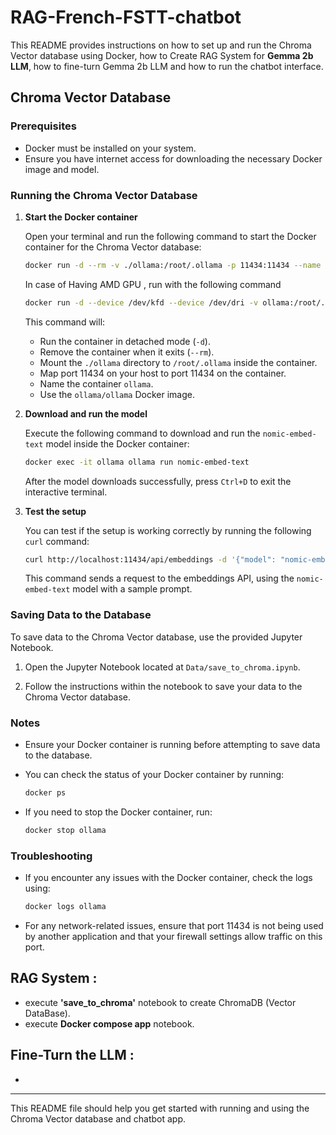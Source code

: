 # RAG-French-FSTT-chatbot

This README provides instructions on how to set up and run the Chroma Vector database using Docker, how to Create RAG System for **Gemma 2b LLM**, how to fine-turn Gemma 2b LLM and how to run the chatbot interface.

## Chroma Vector Database

### Prerequisites

- Docker must be installed on your system.
- Ensure you have internet access for downloading the necessary Docker image and model.

### Running the Chroma Vector Database

1. **Start the Docker container**

   Open your terminal and run the following command to start the Docker container for the Chroma Vector database:

   ```sh
   docker run -d --rm -v ./ollama:/root/.ollama -p 11434:11434 --name ollama ollama/ollama
   ```
    In case of Having AMD GPU , run with the following command
    ```sh
    docker run -d --device /dev/kfd --device /dev/dri -v ollama:/root/.ollama -p 11434:11434 --name ollama ollama/ollama:rocm
   ```
    This command will:
   - Run the container in detached mode (`-d`).
   - Remove the container when it exits (`--rm`).
   - Mount the `./ollama` directory to `/root/.ollama` inside the container.
   - Map port 11434 on your host to port 11434 on the container.
   - Name the container `ollama`.
   - Use the `ollama/ollama` Docker image.

2. **Download and run the model**

   Execute the following command to download and run the `nomic-embed-text` model inside the Docker container:

   ```sh
   docker exec -it ollama ollama run nomic-embed-text
   ```

   After the model downloads successfully, press `Ctrl+D` to exit the interactive terminal.

3. **Test the setup**

   You can test if the setup is working correctly by running the following `curl` command:

   ```sh
   curl http://localhost:11434/api/embeddings -d '{"model": "nomic-embed-text","prompt": "Here is an article about llamas..."}'
   ```

   This command sends a request to the embeddings API, using the `nomic-embed-text` model with a sample prompt.

### Saving Data to the Database

To save data to the Chroma Vector database, use the provided Jupyter Notebook.

1. Open the Jupyter Notebook located at `Data/save_to_chroma.ipynb`.

2. Follow the instructions within the notebook to save your data to the Chroma Vector database.

### Notes

- Ensure your Docker container is running before attempting to save data to the database.
- You can check the status of your Docker container by running:

  ```sh
  docker ps
  ```

- If you need to stop the Docker container, run:

  ```sh
  docker stop ollama
  ```

### Troubleshooting

- If you encounter any issues with the Docker container, check the logs using:

  ```sh
  docker logs ollama
  ```

- For any network-related issues, ensure that port 11434 is not being used by another application and that your firewall settings allow traffic on this port.

## RAG System :

- execute **'save_to_chroma'** notebook to create ChromaDB (Vector DataBase).
- execute **Docker compose app** notebook.

## Fine-Turn the LLM :

- 

---

This README file should help you get started with running and using the Chroma Vector database and chatbot app.
